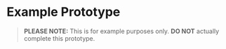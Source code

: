 # Example Prototype

> **PLEASE NOTE:** This is for example purposes only. **DO NOT** actually complete this prototype.